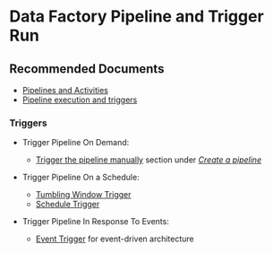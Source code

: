 <properties
    pageTitle="I am having Pipeline/Trigger Run Issue"
    description="Troubleshoot Azure Data Factory Pipeline and Trigger run issues."
    service="microsoft.datafactory"
    resource="factories"
    authors="samiranshah"
    ms.author="samirans"
    displayOrder="4"
    selfHelpType="resource"
    supportTopicIds="32629492"
    resourceTags=""
    productPesIds="15613"
    cloudEnvironments="public"
    articleId="DataFactoryRunIdTroubleshooter"
/>

# Data Factory Pipeline and Trigger Run

## **Recommended Documents**

* [Pipelines and Activities](https://docs.microsoft.com/azure/data-factory/concepts-pipelines-activities)
* [Pipeline execution and triggers](https://docs.microsoft.com/azure/data-factory/concepts-pipeline-execution-triggers)

### Triggers

* Trigger Pipeline On Demand:

    * [Trigger the pipeline manually](https://docs.microsoft.com/azure/data-factory/quickstart-create-data-factory-portal#trigger-the-pipeline-manually) section under [_Create a pipeline_](https://docs.microsoft.com/azure/data-factory/quickstart-create-data-factory-portal#create-a-pipeline)

* Trigger Pipeline On a Schedule:

    * [Tumbling Window Trigger](https://docs.microsoft.com/azure/data-factory/how-to-create-tumbling-window-trigger)
    * [Schedule Trigger](https://docs.microsoft.com/azure/data-factory/how-to-create-schedule-trigger)

* Trigger Pipeline In Response To Events:

    * [Event Trigger](https://docs.microsoft.com/azure/data-factory/how-to-create-event-trigger) for event-driven architecture
